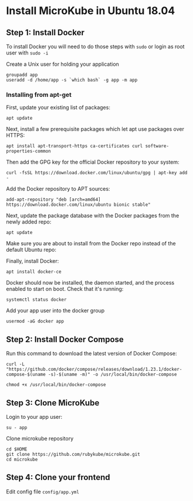 # Install MicroKube in Ubuntu 18.04

## Step 1: Install Docker

To install Docker you will need to do those steps with `sudo` or login as root user with `sudo -i`

Create a Unix user for holding your application
```
groupadd app
useradd -d /home/app -s `which bash` -g app -m app
```

### Installing from apt-get

First, update your existing list of packages:

```
apt update
```

Next, install a few prerequisite packages which let apt use packages over HTTPS:

```
apt install apt-transport-https ca-certificates curl software-properties-common
```

Then add the GPG key for the official Docker repository to your system:

```
curl -fsSL https://download.docker.com/linux/ubuntu/gpg | apt-key add -
```

Add the Docker repository to APT sources:

```
add-apt-repository "deb [arch=amd64] https://download.docker.com/linux/ubuntu bionic stable"
```

Next, update the package database with the Docker packages from the newly added repo:

```
apt update
```

Make sure you are about to install from the Docker repo instead of the default Ubuntu repo:

Finally, install Docker:

```
apt install docker-ce
```

Docker should now be installed, the daemon started, and the process enabled to start on boot. Check that it's running:

```
systemctl status docker
```

Add your app user into the docker group

```
usermod -aG docker app
```

## Step 2: Install Docker Compose

Run this command to download the latest version of Docker Compose:

```
curl -L "https://github.com/docker/compose/releases/download/1.23.1/docker-compose-$(uname -s)-$(uname -m)" -o /usr/local/bin/docker-compose

chmod +x /usr/local/bin/docker-compose
```

## Step 3: Clone MicroKube

Login to your app user:
```
su - app
```

Clone microkube repository
```
cd $HOME
git clone https://github.com/rubykube/microkube.git
cd microkube
```

## Step 4: Clone your frontend

Edit config file `config/app.yml`

